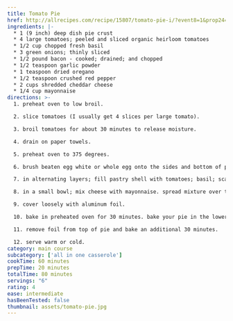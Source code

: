 ```yaml
---
title: Tomato Pie
href: http://allrecipes.com/recipe/15807/tomato-pie-i/?event8=1&prop24=sr_title&e11=tomato%20pie&e8=quick%20search&event10=1&e7=home%20page
ingredients: |-
  * 1 (9 inch) deep dish pie crust 
  * 4 large tomatoes; peeled and sliced organic heirloom tomatoes 
  * 1/2 cup chopped fresh basil 
  * 3 green onions; thinly sliced 
  * 1/2 pound bacon - cooked; drained; and chopped 
  * 1/2 teaspoon garlic powder 
  * 1 teaspoon dried oregano 
  * 1/2 teaspoon crushed red pepper 
  * 2 cups shredded cheddar cheese 
  * 1/4 cup mayonnaise
directions: >-
  1. preheat oven to low broil.

  2. slice tomatoes (I usually get 4 slices per large tomato).

  3. broil tomatoes for about 30 minutes to release moisture.

  4. drain on paper towels.

  5. preheat oven to 375 degrees.

  6. brush beaten egg white or whole egg onto the sides and bottom of pie shells (for single-crust pies).

  7. in alternating layers; fill pastry shell with tomatoes; basil; scallions; bacon; garlic powder; oregano; and red pepper. 

  8. in a small bowl; mix cheese with mayonnaise. spread mixture over top of pie. 

  9. cover loosely with aluminum foil.

  10. bake in preheated oven for 30 minutes. bake your pie in the lower third of the oven. this will allow the bottom crust to become crisp while the top shouldn't get overly browned. 

  11. remove foil from top of pie and bake an additional 30 minutes. 

  12. serve warm or cold.
category: main course
subcategory: ['all in one casserole']
cookTime: 60 minutes
prepTime: 20 minutes
totalTime: 80 minutes
servings: "6"
rating: 4
ease: intermediate
hasBeenTested: false
thumbnail: assets/tomato-pie.jpg
---
```

